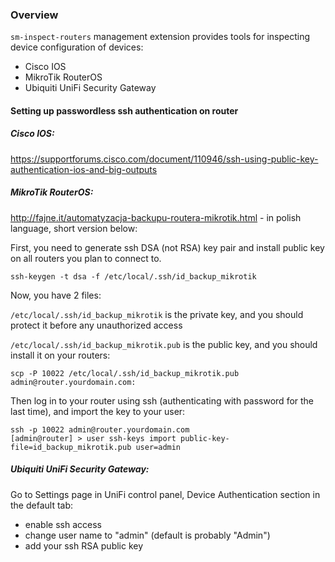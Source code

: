 ### Overview

`sm-inspect-routers` management extension provides tools for inspecting device configuration of devices:

- Cisco IOS
- MikroTik RouterOS
- Ubiquiti UniFi Security Gateway

#### Setting up passwordless ssh authentication on router

##### Cisco IOS:

https://supportforums.cisco.com/document/110946/ssh-using-public-key-authentication-ios-and-big-outputs

##### MikroTik RouterOS:

http://fajne.it/automatyzacja-backupu-routera-mikrotik.html - in polish language, short version below:

First, you need to generate ssh DSA (not RSA) key pair and install public key on all routers you plan to connect to.

```
ssh-keygen -t dsa -f /etc/local/.ssh/id_backup_mikrotik
```

Now, you have 2 files:

`/etc/local/.ssh/id_backup_mikrotik` is the private key, and you should protect it before any unauthorized access

`/etc/local/.ssh/id_backup_mikrotik.pub` is the public key, and you should install it on your routers:

```
scp -P 10022 /etc/local/.ssh/id_backup_mikrotik.pub admin@router.yourdomain.com:
```

Then log in to your router using ssh (authenticating with password for the last time), and import the key to your user:

```
ssh -p 10022 admin@router.yourdomain.com
[admin@router] > user ssh-keys import public-key-file=id_backup_mikrotik.pub user=admin
```

##### Ubiquiti UniFi Security Gateway:

Go to Settings page in UniFi control panel, Device Authentication section in the default tab:

- enable ssh access
- change user name to "admin" (default is probably "Admin")
- add your ssh RSA public key
